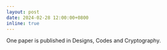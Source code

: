 ```yaml
---
layout: post
date: 2024-02-28 12:00:00+0800
inline: true
---
```


One paper is published in Designs, Codes and Cryptography.